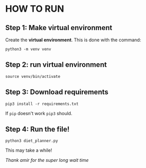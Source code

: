 # HOW TO RUN

## Step 1: Make virtual environment
Create the **virtual environment**. This is done with the command:
```python3
python3 -m venv venv
```

## Step 2: run virtual environment
```python3
source venv/bin/activate
```

## Step 3: Download requirements
```python3
pip3 install -r requirements.txt
```
If ```pip``` doesn't work ```pip3``` should.

## Step 4: Run the file!
```python3
python3 diet_planner.py
```
This may take a while!

*Thank amir for the super long wait time*
